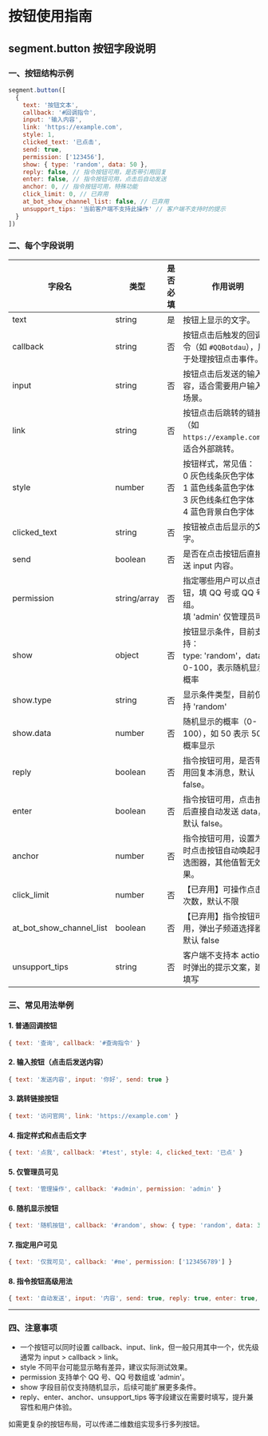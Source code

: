 # 按钮使用指南

## segment.button 按钮字段说明

### 一、按钮结构示例

```js
segment.button([
  { 
    text: '按钮文本', 
    callback: '#回调指令', 
    input: '输入内容', 
    link: 'https://example.com', 
    style: 1, 
    clicked_text: '已点击', 
    send: true, 
    permission: ['123456'], 
    show: { type: 'random', data: 50 },
    reply: false, // 指令按钮可用，是否带引用回复
    enter: false, // 指令按钮可用，点击后自动发送
    anchor: 0, // 指令按钮可用，特殊功能
    click_limit: 0, // 已弃用
    at_bot_show_channel_list: false, // 已弃用
    unsupport_tips: '当前客户端不支持此操作' // 客户端不支持时的提示
  }
])
```

### 二、每个字段说明

| 字段名                         | 类型           | 是否必填 | 作用说明                                                                 |
| ------------------------------ | -------------- | -------- | ------------------------------------------------------------------------ |
| text                           | string         | 是       | 按钮上显示的文字。                                                      |
| callback                       | string         | 否       | 按钮点击后触发的回调指令（如 `#QQBotdau`），用于处理按钮点击事件。        |
| input                          | string         | 否       | 按钮点击后发送的输入内容，适合需要用户输入的场景。                       |
| link                           | string         | 否       | 按钮点击后跳转的链接（如 `https://example.com`），适合外部跳转。         |
| style                          | number         | 否       | 按钮样式，常见值：<br>0 灰色线条灰色字体<br>1 蓝色线条蓝色字体<br>3 灰色线条红色字体<br>4 蓝色背景白色字体 |
| clicked_text                   | string         | 否       | 按钮被点击后显示的文字。                                                 |
| send                           | boolean        | 否       | 是否在点击按钮后直接发送 input 内容。                                     |
| permission                     | string/array   | 否       | 指定哪些用户可以点击按钮，填 QQ 号或 QQ 号数组。<br>填 'admin' 仅管理员可见 |
| show                           | object         | 否       | 按钮显示条件，目前支持：<br>type: 'random'，data: 0-100，表示随机显示概率 |
| show.type                      | string         | 否       | 显示条件类型，目前仅支持 'random'                                        |
| show.data                      | number         | 否       | 随机显示的概率（0-100），如 50 表示 50% 概率显示                          |
| reply                          | boolean        | 否       | 指令按钮可用，是否带引用回复本消息，默认 false。                          |
| enter                          | boolean        | 否       | 指令按钮可用，点击按钮后直接自动发送 data，默认 false。                   |
| anchor                         | number         | 否       | 指令按钮可用，设置为 1 时点击按钮自动唤起手Q选图器，其他值暂无效果。      |
| click_limit                    | number         | 否       | 【已弃用】可操作点击的次数，默认不限                                      |
| at_bot_show_channel_list       | boolean        | 否       | 【已弃用】指令按钮可用，弹出子频道选择器，默认 false                      |
| unsupport_tips                 | string         | 否       | 客户端不支持本 action 时弹出的提示文案，建议填写                          |

### 三、常见用法举例

#### 1. 普通回调按钮
```js
{ text: '查询', callback: '#查询指令' }
```

#### 2. 输入按钮（点击后发送内容）
```js
{ text: '发送内容', input: '你好', send: true }
```

#### 3. 跳转链接按钮
```js
{ text: '访问官网', link: 'https://example.com' }
```

#### 4. 指定样式和点击后文字
```js
{ text: '点我', callback: '#test', style: 4, clicked_text: '已点' }
```

#### 5. 仅管理员可见
```js
{ text: '管理操作', callback: '#admin', permission: 'admin' }
```

#### 6. 随机显示按钮
```js
{ text: '随机按钮', callback: '#random', show: { type: 'random', data: 30 } }
```

#### 7. 指定用户可见
```js
{ text: '仅我可见', callback: '#me', permission: ['123456789'] }
```

#### 8. 指令按钮高级用法
```js
{ text: '自动发送', input: '内容', send: true, reply: true, enter: true, unsupport_tips: '请升级客户端' }
```

---

### 四、注意事项

- 一个按钮可以同时设置 callback、input、link，但一般只用其中一个，优先级通常为 input > callback > link。
- style 不同平台可能显示略有差异，建议实际测试效果。
- permission 支持单个 QQ 号、QQ 号数组或 'admin'。
- show 字段目前仅支持随机显示，后续可能扩展更多条件。
- reply、enter、anchor、unsupport_tips 等字段建议在需要时填写，提升兼容性和用户体验。

如需更复杂的按钮布局，可以传递二维数组实现多行多列按钮。